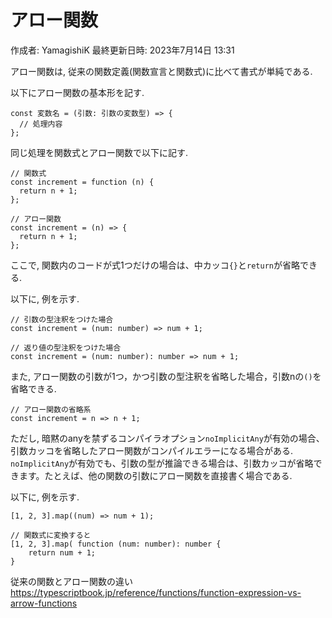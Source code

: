 # アロー関数

作成者: YamagishiK
最終更新日時: 2023年7月14日 13:31

アロー関数は, 従来の関数定義(関数宣言と関数式)に比べて書式が単純である.

以下にアロー関数の基本形を記す.

```tsx
const 変数名 = (引数: 引数の変数型) => {
  // 処理内容
};
```

同じ処理を関数式とアロー関数で以下に記す.

```tsx
// 関数式
const increment = function (n) {
  return n + 1;
};

// アロー関数
const increment = (n) => {
  return n + 1;
};
```

ここで, 関数内のコードが式1つだけの場合は、中カッコ`{}`と`return`が省略できる.

以下に, 例を示す.

```tsx
// 引数の型注釈をつけた場合
const increment = (num: number) => num + 1;

// 返り値の型注釈をつけた場合
const increment = (num: number): number => num + 1;
```

また, アロー関数の引数が1つ，かつ引数の型注釈を省略した場合，引数nの`()`を省略できる.

```tsx
// アロー関数の省略系
const increment = n => n + 1;
```

ただし, 暗黙のanyを禁ずるコンパイラオプション`noImplicitAny`が有効の場合、引数カッコを省略したアロー関数がコンパイルエラーになる場合がある. `noImplicitAny`が有効でも、引数の型が推論できる場合は、引数カッコが省略できます。たとえば、他の関数の引数にアロー関数を直接書く場合である.

以下に, 例を示す.

```tsx
[1, 2, 3].map((num) => num + 1);

// 関数式に変換すると
[1, 2, 3].map( function (num: number): number {
    return num + 1;
}
```

従来の関数とアロー関数の違い
https://typescriptbook.jp/reference/functions/function-expression-vs-arrow-functions